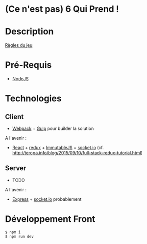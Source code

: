 # (Ce n'est pas) 6 Qui Prend !

# Description
[Règles du jeu](http://www.gigamic.com/files/catalog/products/rules/rules-6quiprend-05-2012.pdf)

# Pré-Requis
- [NodeJS](https://nodejs.org/)

# Technologies
## Client
- [Webpack](http://webpack.github.io/) + [Gulp](http://gulpjs.com/) pour builder la solution

A l'avenir :
- [React](https://facebook.github.io/react/) + [redux](http://rackt.github.io/redux/) + [ImmutableJS](https://facebook.github.io/immutable-js/) + [socket.io](http://socket.io/) (cf. http://teropa.info/blog/2015/09/10/full-stack-redux-tutorial.html)

## Server
- TODO

A l'avenir :
- [Express](http://expressjs.com/) + [socket.io](http://socket.io/) probablement

# Développement Front
```
$ npm i
$ npm run dev
```
